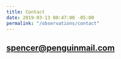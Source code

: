 ```yaml
---
title: Contact
date: 2019-03-13 00:47:00 -05:00
permalink: "/observations/contact"
---
```


## [spencer@penguinmail.com](mailto:spencer@penguinmail.com)